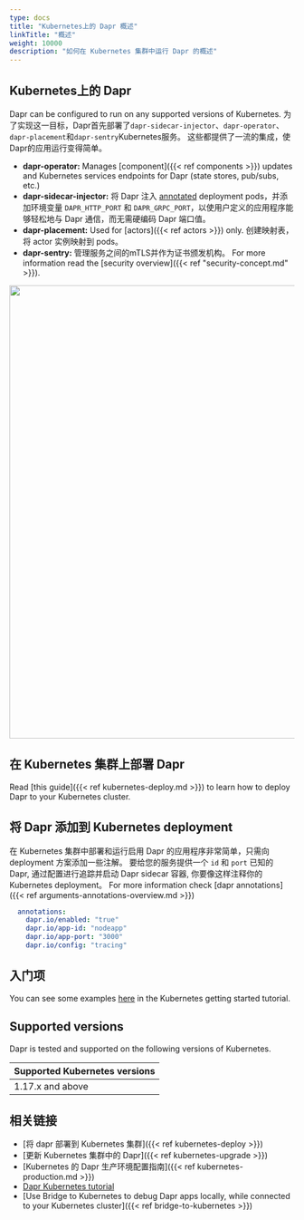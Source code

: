 ```yaml
---
type: docs
title: "Kubernetes上的 Dapr 概述"
linkTitle: "概述"
weight: 10000
description: "如何在 Kubernetes 集群中运行 Dapr 的概述"
---
```


## Kubernetes上的 Dapr

Dapr can be configured to run on any supported versions of Kubernetes. 为了实现这一目标，Dapr首先部署了`dapr-sidecar-injector`、`dapr-operator`、`dapr-placement`和`dapr-sentry`Kubernetes服务。 这些都提供了一流的集成，使Dapr的应用运行变得简单。
- **dapr-operator:** Manages [component]({{< ref components >}}) updates and Kubernetes services endpoints for Dapr (state stores, pub/subs, etc.)
- **dapr-sidecar-injector:** 将 Dapr 注入 [annotated](#adding-dapr-to-a-kubernetes-deployment) deployment pods，并添加环境变量 `DAPR_HTTP_PORT` 和 `DAPR_GRPC_PORT`，以使用户定义的应用程序能够轻松地与 Dapr 通信，而无需硬编码 Dapr 端口值。
- **dapr-placement:** Used for [actors]({{< ref actors >}}) only. 创建映射表，将 actor 实例映射到 pods。
- **dapr-sentry:** 管理服务之间的mTLS并作为证书颁发机构。 For more information read the [security overview]({{< ref "security-concept.md" >}}).

<img src="/images/overview_kubernetes.png" width=800>

## 在 Kubernetes 集群上部署 Dapr

Read [this guide]({{< ref kubernetes-deploy.md >}}) to learn how to deploy Dapr to your Kubernetes cluster.

## 将 Dapr 添加到 Kubernetes deployment

在 Kubernetes 集群中部署和运行启用 Dapr 的应用程序非常简单，只需向 deployment 方案添加一些注解。 要给您的服务提供一个 `id` 和 `port` 已知的 Dapr, 通过配置进行追踪并启动 Dapr sidecar 容器, 你要像这样注释你的 Kubernetes deployment。 For more information check  [dapr annotations]({{< ref arguments-annotations-overview.md >}})

```yml
  annotations:
    dapr.io/enabled: "true"
    dapr.io/app-id: "nodeapp"
    dapr.io/app-port: "3000"
    dapr.io/config: "tracing"
```

## 入门项

You can see some examples [here](https://github.com/dapr/quickstarts/tree/master/tutorials/hello-kubernetes) in the Kubernetes getting started tutorial.

## Supported versions
Dapr is tested and supported on the following versions of Kubernetes.

| Supported Kubernetes versions |
| ----------------------------- |
| 1.17.x and above              |


## 相关链接

- [将 dapr 部署到 Kubernetes 集群]({{< ref kubernetes-deploy >}})
- [更新 Kubernetes 集群中的 Dapr]({{< ref kubernetes-upgrade >}})
- [Kubernetes 的 Dapr 生产环境配置指南]({{< ref kubernetes-production.md >}})
- [Dapr Kubernetes tutorial](https://github.com/dapr/quickstarts/tree/master/tutorials/hello-kubernetes)
- [Use Bridge to Kubernetes to debug Dapr apps locally, while connected to your Kubernetes cluster]({{< ref bridge-to-kubernetes >}})
